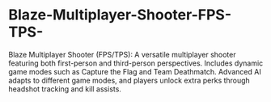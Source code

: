 # Blaze-Multiplayer-Shooter-FPS-TPS-
Blaze Multiplayer Shooter (FPS/TPS): A versatile multiplayer shooter featuring both first-person and third-person perspectives. Includes dynamic game modes such as Capture the Flag and Team Deathmatch. Advanced AI adapts to different game modes, and players unlock extra perks through headshot tracking and kill assists.
